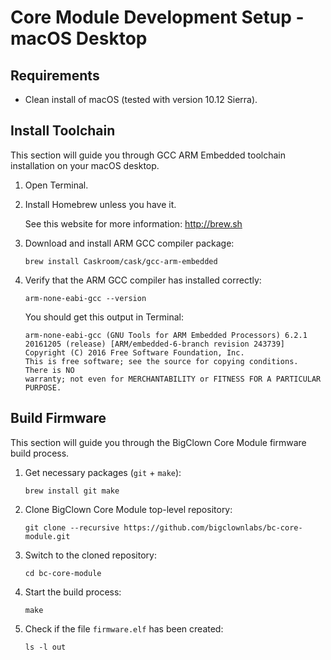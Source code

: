 # Core Module Development Setup - macOS Desktop


<!-- toc -->


## Requirements


* Clean install of macOS (tested with version 10.12 Sierra).


## Install Toolchain


This section will guide you through GCC ARM Embedded toolchain installation on your macOS desktop.


1. Open Terminal.

2. Install Homebrew unless you have it.

   See this website for more information: http://brew.sh

3. Download and install ARM GCC compiler package:

   ```
   brew install Caskroom/cask/gcc-arm-embedded
   ```

4. Verify that the ARM GCC compiler has installed correctly:

   ```
   arm-none-eabi-gcc --version
   ```

   You should get this output in Terminal:

   ```
   arm-none-eabi-gcc (GNU Tools for ARM Embedded Processors) 6.2.1 20161205 (release) [ARM/embedded-6-branch revision 243739]
   Copyright (C) 2016 Free Software Foundation, Inc.
   This is free software; see the source for copying conditions.  There is NO
   warranty; not even for MERCHANTABILITY or FITNESS FOR A PARTICULAR PURPOSE.
   ```


## Build Firmware


This section will guide you through the BigClown Core Module firmware build process.


1. Get necessary packages (`git` + `make`):

   ```
   brew install git make
   ```

2. Clone BigClown Core Module top-level repository:

   ```
   git clone --recursive https://github.com/bigclownlabs/bc-core-module.git
   ```

3. Switch to the cloned repository:

   ```
   cd bc-core-module
   ```

4. Start the build process:

   ```
   make
   ```

5. Check if the file `firmware.elf` has been created:

   ```
   ls -l out
   ```
